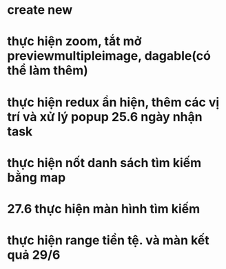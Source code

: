 # create new
# thực hiện zoom, tắt mở previewmultipleimage, dagable(có thể làm thêm)
# thực hiện redux ẩn hiện, thêm các vị trí và xử lý popup 25.6 ngày nhận task
# thực hiện nốt danh sách tìm kiếm bằng map
# 27.6 thực hiện màn hình tìm kiếm
# thực hiện range tiền tệ. và màn kết quả 29/6